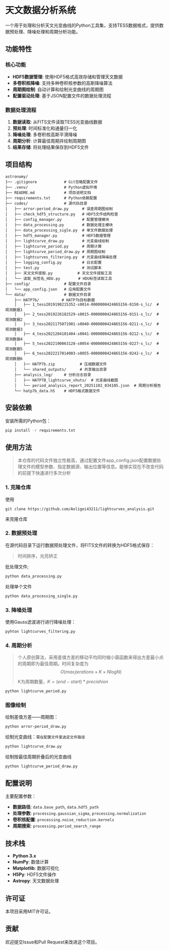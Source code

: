 # 天文数据分析系统

一个用于处理和分析天文光变曲线的Python工具集，支持TESS数据格式，提供数据预处理、降噪处理和周期分析功能。

## 功能特性

### 核心功能
- **HDF5数据管理**: 使用HDF5格式高效存储和管理天文数据
- **多卷积核降噪**: 支持多种卷积核参数的高斯降噪算法
- **周期图绘制**: 自动计算和绘制光变曲线的周期图
- **配置驱动处理**: 基于JSON配置文件的数据处理流程

### 数据处理流程
1. **数据读取**: 从FITS文件读取TESS光变曲线数据
2. **预处理**: 时间标准化和通量归一化
3. **降噪处理**: 多卷积核高斯平滑降噪
4. **周期分析**: 计算最佳周期并绘制周期图
5. **结果存储**: 将处理结果保存到HDF5文件

## 项目结构

```
astronomy/
├── .gitignore            # Git忽略配置文件
├── .venv/                # Python虚拟环境
├── README.md             # 项目说明文档
├── requirements.txt      # Python依赖配置
├── codes/                # 源代码目录
│   ├── arror-period_draw.py      # 误差周期图绘制
│   ├── check_hdf5_structure.py   # HDF5文件结构检查
│   ├── config_manager.py         # 配置管理模块
│   ├── data_processing.py        # 数据处理主模块
│   ├── data_processing_sigle.py  # 单文件数据处理
│   ├── hdf5_manager.py           # HDF5数据管理
│   ├── lightcurve_draw.py        # 光变曲线绘制
│   ├── lightcurve_period.py      # 周期计算
│   ├── lightcurve_period_draw.py # 周期图绘制
│   ├── lightcurves_filtering.py  # 光变曲线降噪处理
│   ├── logging_config.py         # 日志配置
│   ├── test.py                   # 测试脚本
│   ├── 天文文件提取.py           # 天文文件提取工具
│   └── 读取_标签名_HDU.py        # HDU标签读取工具
├── config/               # 配置文件目录
│   └── app_config.json   # 应用配置文件
└── data/                 # 数据文件目录
    ├── HATP7b/          # HATP7b目标数据
    │   ├── 1_tess2019198215352-s0014-0000000424865156-0150-s_lc/  # 观测数据1
    │   ├── 2_tess2019226182529-s0015-0000000424865156-0151-s_lc/  # 观测数据2
    │   ├── 3_tess2021175071901-s0040-0000000424865156-0211-s_lc/  # 观测数据3
    │   ├── 4_tess2021204101404-s0041-0000000424865156-0212-s_lc/  # 观测数据4
    │   ├── 5_tess2022190063128-s0054-0000000424865156-0227-s_lc/  # 观测数据5
    │   ├── 6_tess2022217014003-s0055-0000000424865156-0242-s_lc/  # 观测数据6
    │   ├── HATP7b.zip           # 压缩数据文件
    │   └── shared_outputs/      # 共享输出目录
    ├── analysis_log/     # 分析日志目录
    │   ├── HATP7B_lightcurve_shuts/  # 光变曲线截图
    │   └── period_analysis_report_20251102_034105.json  # 周期分析报告
    └── hatp7b_data.h5    # HDF5格式数据文件
```

## 安装依赖

安装所需的Python包：

```bash
pip install -r requirements.txt
```

## 使用方法
>本仓库的代码文件独立性极高，通过配置文件app_config.json配置数据处理文件的模型参数、指定数据源、输出位置等信息。能够实现在不改变代码的前提下快速进行多次分析

### 1. 克隆仓库
使用
```git bash
git clone https://github.com/Aoligei43211/lightcurves_analysis.git
```
来克隆仓库

### 2. 数据预处理
在源代码目录下运行数据预处理文件，将FITS文件的转换为HDF5格式保存：
>时间排序，光亮矫正

批处理文件;
```bash
python data_processing.py
```

处理单个文件
```bash
python data_processing_single.py
```

### 3. 降噪处理
使用Gauss滤波进行进行降噪处理：

```bash
pyhton lightcurves_filtering.py
```

### 4. 周期分析
>个人原创算法，采用差值方差的移动平均同时缩小窗函数来得出方差最小点的周期即为最佳周期。时间复杂度为
$$
O(max_iterations × K × N log N)
$$
K为周期数量，$K=(end-start)*precishion$

```bash
python lightcurve_period.py
```

### 图像绘制
绘制差值方差——周期图：
```bash
python arror-period_draw.py
```
绘制光变曲线：`需在配置文件里选定文件路径`
```bash
python lightcurve_draw.py
```
绘制按最佳周期折叠后的光变曲线
```bash
python lightcurve_period_draw.py
```

## 配置说明

主要配置参数：

- **数据路径**: `data.base_path`, `data.hdf5_path`
- **处理参数**: `processing.gaussian_sigma`, `processing.normalization`
- **卷积核配置**: `processing.noise_reduction.kernels`
- **周期搜索**: `processing.period_search_range`

## 技术栈

- **Python 3.x**
- **NumPy**: 数值计算
- **Matplotlib**: 数据可视化
- **H5Py**: HDF5文件操作
- **Astropy**: 天文数据处理

## 许可证

本项目采用MIT许可证。

## 贡献

欢迎提交Issue和Pull Request来改进这个项目。

